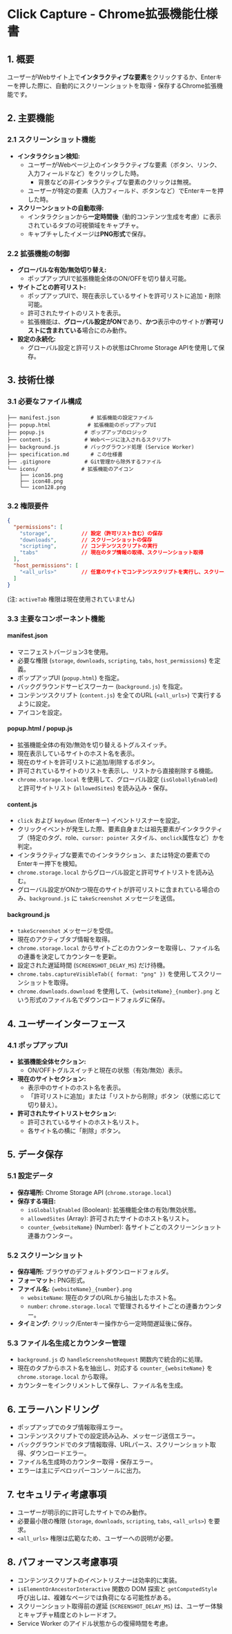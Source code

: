 # Click Capture - Chrome拡張機能仕様書

## 1. 概要
ユーザーがWebサイト上で**インタラクティブな要素**をクリックするか、Enterキーを押した際に、自動的にスクリーンショットを取得・保存するChrome拡張機能です。

## 2. 主要機能

### 2.1 スクリーンショット機能
- **インタラクション検知:**
  - ユーザーがWebページ上のインタラクティブな要素（ボタン、リンク、入力フィールドなど）をクリックした時。
    - 背景などの非インタラクティブな要素のクリックは無視。
  - ユーザーが特定の要素（入力フィールド、ボタンなど）でEnterキーを押した時。
- **スクリーンショットの自動取得:**
  - インタラクションから**一定時間後**（動的コンテンツ生成を考慮）に表示されているタブの可視領域をキャプチャ。
  - キャプチャしたイメージは**PNG形式**で保存。

### 2.2 拡張機能の制御
- **グローバルな有効/無効切り替え:**
  - ポップアップUIで拡張機能全体のON/OFFを切り替え可能。
- **サイトごとの許可リスト:**
  - ポップアップUIで、現在表示しているサイトを許可リストに追加・削除可能。
  - 許可されたサイトのリストを表示。
  - 拡張機能は、**グローバル設定がON**であり、**かつ**表示中のサイトが**許可リストに含まれている**場合にのみ動作。
- **設定の永続化:**
  - グローバル設定と許可リストの状態はChrome Storage APIを使用して保存。

## 3. 技術仕様

### 3.1 必要なファイル構成
```
├── manifest.json          # 拡張機能の設定ファイル
├── popup.html            # 拡張機能のポップアップUI
├── popup.js             # ポップアップのロジック
├── content.js           # Webページに注入されるスクリプト
├── background.js        # バックグラウンド処理 (Service Worker)
├── specification.md       # この仕様書
├── .gitignore           # Git管理から除外するファイル
└── icons/              # 拡張機能のアイコン
    ├── icon16.png
    ├── icon48.png
    └── icon128.png
```

### 3.2 権限要件
```json
{
  "permissions": [
    "storage",          // 設定（許可リスト含む）の保存
    "downloads",        // スクリーンショットの保存
    "scripting",        // コンテンツスクリプトの実行
    "tabs"              // 現在のタブ情報の取得、スクリーンショット取得
  ],
  "host_permissions": [
    "<all_urls>"        // 任意のサイトでコンテンツスクリプトを実行し、スクリーンショットを取得するため
  ]
}
```
(注: `activeTab` 権限は現在使用されていません)

### 3.3 主要なコンポーネント機能

#### manifest.json
- マニフェストバージョン3を使用。
- 必要な権限 (`storage`, `downloads`, `scripting`, `tabs`, `host_permissions`) を定義。
- ポップアップUI (`popup.html`) を指定。
- バックグラウンドサービスワーカー (`background.js`) を指定。
- コンテンツスクリプト (`content.js`) を全てのURL (`<all_urls>`) で実行するように設定。
- アイコンを設定。

#### popup.html / popup.js
- 拡張機能全体の有効/無効を切り替えるトグルスイッチ。
- 現在表示しているサイトのホスト名を表示。
- 現在のサイトを許可リストに追加/削除するボタン。
- 許可されているサイトのリストを表示し、リストから直接削除する機能。
- `chrome.storage.local` を使用して、グローバル設定 (`isGloballyEnabled`) と許可サイトリスト (`allowedSites`) を読み込み・保存。

#### content.js
- `click` および `keydown` (Enterキー) イベントリスナーを設定。
- クリックイベントが発生した際、要素自身または祖先要素がインタラクティブ（特定のタグ、role、`cursor: pointer` スタイル、`onclick`属性など）かを判定。
- インタラクティブな要素でのインタラクション、または特定の要素でのEnterキー押下を検知。
- `chrome.storage.local` からグローバル設定と許可サイトリストを読み込む。
- グローバル設定がONかつ現在のサイトが許可リストに含まれている場合のみ、`background.js` に `takeScreenshot` メッセージを送信。

#### background.js
- `takeScreenshot` メッセージを受信。
- 現在のアクティブタブ情報を取得。
- `chrome.storage.local` からサイトごとのカウンターを取得し、ファイル名の連番を決定してカウンターを更新。
- 設定された遅延時間 (`SCREENSHOT_DELAY_MS`) だけ待機。
- `chrome.tabs.captureVisibleTab({ format: "png" })` を使用してスクリーンショットを取得。
- `chrome.downloads.download` を使用して、`{websiteName}_{number}.png` という形式のファイル名でダウンロードフォルダに保存。

## 4. ユーザーインターフェース

### 4.1 ポップアップUI
- **拡張機能全体セクション:**
  - ON/OFFトグルスイッチと現在の状態（有効/無効）表示。
- **現在のサイトセクション:**
  - 表示中のサイトのホスト名を表示。
  - 「許可リストに追加」または「リストから削除」ボタン（状態に応じて切り替え）。
- **許可されたサイトリストセクション:**
  - 許可されているサイトのホスト名リスト。
  - 各サイト名の横に「削除」ボタン。

## 5. データ保存

### 5.1 設定データ
- **保存場所:** Chrome Storage API (`chrome.storage.local`)
- **保存する項目:**
  - `isGloballyEnabled` (Boolean): 拡張機能全体の有効/無効状態。
  - `allowedSites` (Array<String>): 許可されたサイトのホスト名リスト。
  - `counter_{websiteName}` (Number): 各サイトごとのスクリーンショット連番カウンター。

### 5.2 スクリーンショット
- **保存場所:** ブラウザのデフォルトダウンロードフォルダ。
- **フォーマット:** PNG形式。
- **ファイル名:** `{websiteName}_{number}.png`
  - `websiteName`: 現在のタブのURLから抽出したホスト名。
  - `number`: `chrome.storage.local` で管理されるサイトごとの連番カウンター。
- **タイミング:** クリック/Enterキー操作から一定時間遅延後に保存。

### 5.3 ファイル名生成とカウンター管理
- `background.js` の `handleScreenshotRequest` 関数内で統合的に処理。
- 現在のタブからホスト名を抽出し、対応する `counter_{websiteName}` を `chrome.storage.local` から取得。
- カウンターをインクリメントして保存し、ファイル名を生成。

## 6. エラーハンドリング
- ポップアップでのタブ情報取得エラー。
- コンテンツスクリプトでの設定読み込み、メッセージ送信エラー。
- バックグラウンドでのタブ情報取得、URLパース、スクリーンショット取得、ダウンロードエラー。
- ファイル名生成時のカウンター取得・保存エラー。
- エラーは主にデベロッパーコンソールに出力。

## 7. セキュリティ考慮事項
- ユーザーが明示的に許可したサイトでのみ動作。
- 必要最小限の権限 (`storage`, `downloads`, `scripting`, `tabs`, `<all_urls>`) を要求。
- `<all_urls>` 権限は広範なため、ユーザーへの説明が必要。

## 8. パフォーマンス考慮事項
- コンテンツスクリプトのイベントリスナーは効率的に実装。
- `isElementOrAncestorInteractive` 関数の DOM 探索と `getComputedStyle` 呼び出しは、複雑なページでは負荷になる可能性がある。
- スクリーンショット取得前の遅延 (`SCREENSHOT_DELAY_MS`) は、ユーザー体験とキャプチャ精度とのトレードオフ。
- Service Worker のアイドル状態からの復帰時間を考慮。 